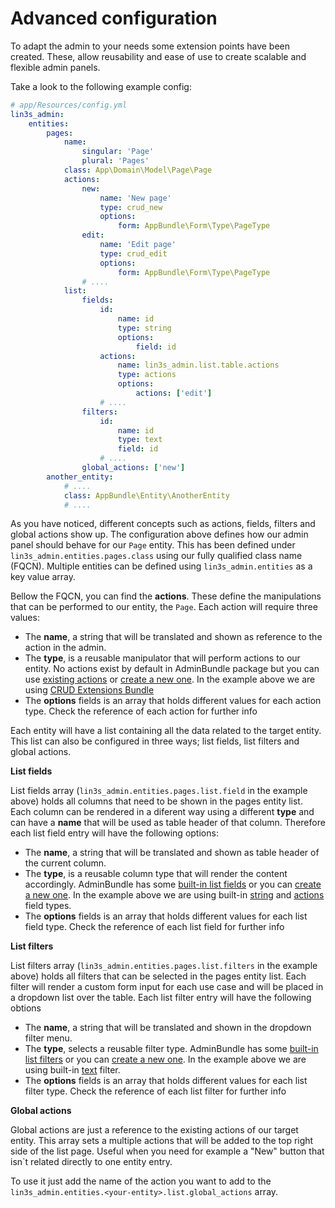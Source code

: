# Advanced configuration

To adapt the admin to your needs some extension points have been created. These, allow reusability and 
 ease of use to create scalable and flexible admin panels.
 
Take a look to the following example config:

```yaml
# app/Resources/config.yml
lin3s_admin:
    entities:
        pages:
            name:
                singular: 'Page'
                plural: 'Pages'
            class: App\Domain\Model\Page\Page
            actions:
                new:
                    name: 'New page'
                    type: crud_new
                    options:
                        form: AppBundle\Form\Type\PageType
                edit:
                    name: 'Edit page'
                    type: crud_edit
                    options:
                        form: AppBundle\Form\Type\PageType
                # .... 
            list:   
                fields:
                    id:
                        name: id
                        type: string
                        options:
                            field: id
                    actions:
                        name: lin3s_admin.list.table.actions
                        type: actions
                        options:
                            actions: ['edit']
                    # .... 
                filters:
                    id:
                        name: id
                        type: text
                        field: id
                    # ....
                global_actions: ['new']
        another_entity:
            # ....
            class: AppBundle\Entity\AnotherEntity
            # ....
```

As you have noticed, different concepts such as actions, fields, filters and global actions show up. The configuration
above defines how our admin panel should behave for our `Page` entity. This has been defined under 
`lin3s_admin.entities.pages.class` using our fully qualified class name (FQCN). Multiple entities can be defined using 
`lin3s_admin.entities` as a key value array.

Bellow the FQCN, you can find the **actions**. These define the manipulations that can be performed to our entity, the 
`Page`. Each action will require three values:
  
  * The **name**, a string that will be translated and shown as reference to the action in the admin.
  * The **type**, is a reusable manipulator that will perform actions to our entity. No actions exist by default in 
  AdminBundle package but you can use [existing actions](available_extensions.md) or [create a new one](custom_action.md).
  In the example above we are using [CRUD Extensions Bundle](https://github.com/LIN3S/AdminCRUDExtensionsBundle)
  * The **options** fields is an array that holds different values for each action type. Check the reference of each 
  action for further info
 
Each entity will have a list containing all the data related to the target entity. This list can also be configured in 
 three ways; list fields, list filters and global actions.
 
**List fields**

List fields array (`lin3s_admin.entities.pages.list.field` in the example above) holds all columns that need to be shown 
in the pages entity list. Each column can be rendered in a diferent way using a different **type** and can have a **name**
that will be used as table header of that column. Therefore each list field entry will have the following options:

  * The **name**, a string that will be translated and shown as table header of the current column.
  * The **type**, is a reusable column type that will render the content accordingly. AdminBundle has some 
  [built-in list fields](available_extensions.md) or you can [create a new one](custom_list_field.md).
    In the example above we are using built-in 
    [string](https://github.com/LIN3S/AdminBundle/blob/master/src/LIN3S/AdminBundle/Extension/ListField/StringListFieldType.php)
    and 
    [actions](https://github.com/LIN3S/AdminBundle/blob/master/src/LIN3S/AdminBundle/Extension/ListField/ActionsListFieldType.php)
    field types.
  * The **options** fields is an array that holds different values for each list field type. Check the reference of each 
    list field for further info

**List filters**

List filters array (`lin3s_admin.entities.pages.list.filters` in the example above) holds all filters that can be selected 
in the pages entity list. Each filter will render a custom form input for each use case and will be placed in a dropdown
list over the table. Each list filter entry will have the following obtions

  * The **name**, a string that will be translated and shown in the dropdown filter menu.
  * The **type**, selects a reusable filter type. AdminBundle has some
  [built-in list filters](available_extensions.md) or you can [create a new one](custom_list_filter.md).
    In the example above we are using built-in 
    [text](https://github.com/LIN3S/AdminBundle/blob/master/src/LIN3S/AdminBundle/Extension/ListFilter/TextListFilterType.php)
    filter.
  * The **options** fields is an array that holds different values for each list filter type. Check the reference of each 
    list filter for further info

**Global actions**

Global actions are just a reference to the existing actions of our target entity. This array sets a multiple actions 
that will be added to the top right side of the list page. Useful when you need for example a "New" button that isn`t 
related directly to one entity entry.

To use it just add the name of the action you want to add to the `lin3s_admin.entities.<your-entity>.list.global_actions`
array.
